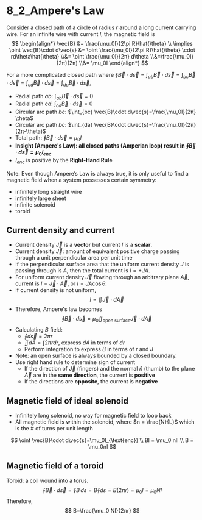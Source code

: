 # 8_2_Ampere's Law

Consider a closed path of a circle of radius $r$ around a long current carrying wire. For an infinite wire with current $I$, the magnetic field is
$$
\begin{align*}
\vec{B} &= \frac{\mu_0I}{2\pi R}\hat{\theta} \\ \implies \oint \vec{B}\cdot d\vec{s} &= \oint \frac{\mu_0I}{2\pi R}\hat{\theta} \cdot rd\theta\hat{\theta} \\&= \oint \frac{\mu_0I}{2π} d\theta \\&=\frac{\mu_0I}{2π}(2π) \\&= \mu_0I
\end{align*}
$$

For a more complicated closed path where $\oint \vec{B}\cdot d\vec{s}=\int_{ab} \vec{B}\cdot d\vec{s}=\int_{bc} \vec{B}\cdot d\vec{s}=\int_{cd} \vec{B}\cdot d\vec{s}=\int_{da} \vec{B}\cdot d\vec{s}$,

- Radial path $ab$: $\int_{ab} \vec{B}\cdot d\vec{s}=0$
- Radial path $cd$: $\int_{cd} \vec{B}\cdot d\vec{s}=0$
- Circular arc path $bc$: $\int_{bc} \vec{B}\cdot d\vec{s}=\frac{\mu_0I}{2π} \theta$
- Circular arc path $bc$: $\int_{da} \vec{B}\cdot d\vec{s}=\frac{\mu_0I}{2π} (2π-\theta)$
- Total path: $\oint \vec{B}\cdot d\vec{s}=\mu_0I$
- **Insight (Ampere's Law): all closed paths (Amperian loop) result in $\oint \vec{B}\cdot d\vec{s}=\mu_0I_{enc}$**
- $I_{enc}$ is positive by the **Right-Hand Rule**

Note: Even though Ampere’s Law is always true, it is only useful to find a magnetic field when a system possesses certain symmetry:

- infinitely long straight wire
- infinitely large sheet
- infinite solenoid
- toroid

## Current density and current

- Current density $\vec{J}$ is a **vector** but current $I$ is a **scalar**.
- Current density $\vec{J}$: amount of equivalent positive charge passing through a unit perpendicular area per unit time
- If the perpendicular surface area that the uniform current density $J$ is passing through is $A$, then the total current is $I=\pm JA$.
- For uniform current density $\vec{J}$ flowing through an arbitrary plane $\vec{A}$, current is $I=\vec{J}\cdot\vec{A}$, or $I=JA\cos\theta$.
- If current density is not uniform,
$$I=\iint \vec{J}\cdot d\vec{A}$$
- Therefore, Ampere's law becomes
$$\oint \vec{B}\cdot d\vec{s}=\mu_0\iint_{\text{open surface}} \vec{J}\cdot d\vec{A}$$
- Calculating $B$ field:
  - $\oint d\vec{s}=2πr$
  - $\iint dA = \int 2\pi r dr$, express $dA$ in terms of $dr$
  - Perform integration to express $B$ in terms of $r$ and $J$
- Note: an open surface is always bounded by a closed boundary.
- Use right hand rule to determine sign of current
  - If the direction of $\vec{J}$ (fingers) and the normal $\hat{n}$ (thumb) to the plane $\vec{A}$ are in the **same direction**, the current is **positive**
  - If the directions are **opposite**, the current is **negative**

## Magnetic field of ideal solenoid

- Infinitely long solenoid, no way for magnetic field to loop back
- All magnetic field is within the solenoid, where $n = \frac{N}{L}$ which is the # of turns per unit length

$$
\oint \vec{B}\cdot d\vec{s}=\mu_0I_{\text{enc}} \\
Bl = \mu_0 nlI \\
B = \mu_0nI
$$

## Magnetic field of a toroid

Toroid: a coil wound into a torus.
$$
\oint \vec{B}\cdot d\vec{s}=\oint B\,ds=B\oint ds=B(2πr)=\mu_0I=\mu_0 NI
$$
Therefore,
$$
B=\frac{\mu_0 NI}{2πr}
$$
